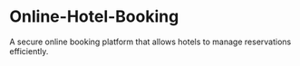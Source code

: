 # Online-Hotel-Booking
A secure online booking platform that allows hotels to manage reservations efficiently.
